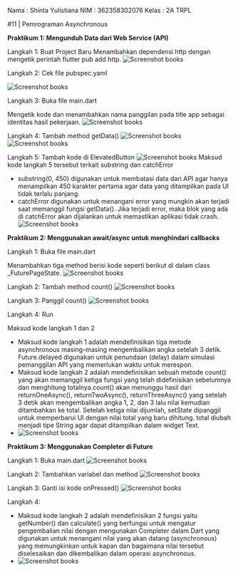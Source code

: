 Nama    : Shinta Yulistiana 
NIM     : 362358302076
Kelas   : 2A TRPL


#11 | Pemrograman Asynchronous


**Praktikum 1: Mengunduh Data dari Web Service (API)**

Langkah 1: Buat Project Baru
Menambahkan dependensi http dengan mengetik perintah flutter pub add http.
![Screenshot books](images/image%201.png)

Langkah 2: Cek file pubspec.yaml

![Screenshot books](images/image%202.png)

Langkah 3: Buka file main.dart

Mengetik kode dan menambahkan nama panggilan pada title app sebagai identitas hasil pekerjaan.
![Screenshot books](images/image%203.png)

Langkah 4: Tambah method getData()
![Screenshot books](images/image%204.png)
![Screenshot books](images/image%205.png)

Langkah 5: Tambah kode di ElevatedButton
![Screenshot books](images/image%206.png)
Maksud kode langkah 5 tersebut terkait substring dan catchError
- substring(0, 450) digunakan untuk membatasi data dari API agar hanya menampilkan 450 karakter pertama agar data yang ditampilkan pada UI tidak terlalu panjang.
- catchError digunakan untuk menangani error yang mungkin akan terjadi saat memanggil fungsi getData(). Jika terjadi error, maka blok yang ada di catchError akan dijalankan untuk memastikan aplikasi tidak crash.
![Screenshot books](images/asynchronous.gif)


**Praktikum 2: Menggunakan await/async untuk menghindari callbacks**

Langkah 1: Buka file main.dart

Menambahkan tiga method berisi kode seperti berikut di dalam class _FuturePageState.
![Screenshot books](images/image%207.png)

Langkah 2: Tambah method count()
![Screenshot books](images/image%208.png)

Langkah 3: Panggil count()
![Screenshot books](images/image%209.png)

Langkah 4: Run

Maksud kode langkah 1 dan 2
- Maksud kode langkah 1 adalah mendefinisikan tiga metode asynchronous masing-masing mengembalikan angka setelah 3 detik. Future.delayed digunakan untuk penundaan (delay) dalam simulasi pemanggilan API yang memerlukan waktu untuk merespon.
- Maksud kode langkah 2 adalah mendefinisikan sebuah metode count() yang akan memanggil ketiga fungsi yang telah didefinisikan sebelumnya dan menghitung totalnya.count() akan menunggu hasil dari returnOneAsync(), returnTwoAsync(), returnThreeAsync() yang setelah 3 detik akan mengembalikan angka 1, 2, dan 3 lalu nilai kemudian ditambahkan ke total. Setelah ketiga nilai dijumlah, setState dipanggil untuk memperbarui UI dengan nilai total yang baru dihitung. total diubah menjadi tipe String agar dapat ditampilkan dalam widget Text.
- ![Screenshot books](images/asynchronous1.gif)


**Praktikum 3: Menggunakan Completer di Future**

Langkah 1: Buka main.dart
![Screenshot books](images/image%2010.png)

Langkah 2: Tambahkan variabel dan method
![Screenshot books](images/image%2011.png)

Langkah 3: Ganti isi kode onPressed()
![Screenshot books](images/image%2012.png)

Langkah 4:

- Maksud kode langkah 2 adalah mendefinisikan 2 fungsi yaitu getNumber() dan calculate() yang berfungsi untuk mengatur pengembalian nilai dengan mengunakan Completer dalam Dart yang digunakan untuk menangani nilai yang akan datang (asynchronous) yang memungkinkan untuk kapan dan bagaimana nilai tersebut diselesaikan dan dikembalikan dalam operasi asynchronous.
- ![Screenshot books](images/asynchronous2.gif)